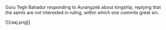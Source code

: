 Guru Tegh Bahadur responding to Aurangzeb about kingship, replying that the saints are not interested in ruling, within which one commits great sin. 


![[raaj.png]]